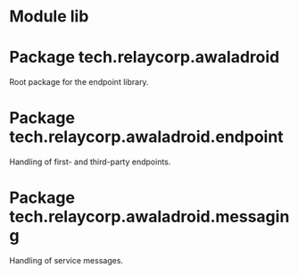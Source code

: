 # Module lib

# Package tech.relaycorp.awaladroid

Root package for the endpoint library.

# Package tech.relaycorp.awaladroid.endpoint

Handling of first- and third-party endpoints.

# Package tech.relaycorp.awaladroid.messaging

Handling of service messages.
